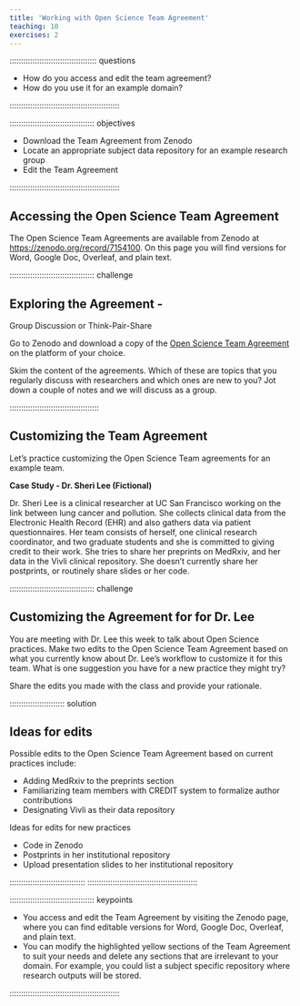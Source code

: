 ```yaml
---
title: 'Working with Open Science Team Agreement'
teaching: 10
exercises: 2
---
```


:::::::::::::::::::::::::::::::::::::: questions 

- How do you access and edit the team agreement?
- How do you use it for an example domain?

::::::::::::::::::::::::::::::::::::::::::::::::

::::::::::::::::::::::::::::::::::::: objectives

- Download the Team Agreement from Zenodo
- Locate an appropriate subject data repository for an example research group
- Edit the Team Agreement

::::::::::::::::::::::::::::::::::::::::::::::::

## Accessing the Open Science Team Agreement

The Open Science Team Agreements are available from Zenodo at https://zenodo.org/record/7154100. On this page you will find versions for Word, Google Doc, Overleaf, and plain text. 


::::::::::::::::::::::::::::::::::::: challenge 

## Exploring the Agreement - 

Group Discussion or Think-Pair-Share

Go to Zenodo and download a copy of the [Open Science Team Agreement](https://zenodo.org/record/7154100) on the platform of your choice. 

Skim the content of the agreements. Which of these are topics that you regularly discuss with researchers and which ones are new to you? Jot down a couple of notes and we will discuss as a group.

:::::::::::::::::::::::::::::::::::::::

## Customizing the Team Agreement
Let’s practice customizing the Open Science Team agreements for an example team.

**Case Study - Dr. Sheri Lee (Fictional)** 

Dr. Sheri Lee is a clinical researcher at UC San Francisco working on the link between lung cancer and pollution. She collects clinical data from the Electronic Health Record (EHR) and also gathers data via patient questionnaires. Her team consists of herself, one clinical research coordinator, and two graduate students and she is committed to giving credit to their work. She tries to share her preprints on MedRxiv, and her data in the Vivli clinical repository. She doesn’t currently share her postprints, or routinely share slides or her code.

::::::::::::::::::::::::::::::::::::: challenge 

## Customizing the Agreement for for Dr. Lee

You are meeting with Dr. Lee this week to talk about Open Science practices. Make two edits to the Open Science Team Agreement based on what you currently know about Dr. Lee’s workflow to customize it for this team. What is one suggestion you have for a new practice they might try?

Share the edits you made with the class and provide your rationale.

:::::::::::::::::::::::: solution 

## Ideas for edits 

Possible edits to the Open Science Team Agreement based on current practices include: 

- Adding MedRxiv to the preprints section
- Familiarizing team members with CREDIT system to formalize author contributions
- Designating Vivli as their data repository 

Ideas for edits for new practices

 - Code in Zenodo
 - Postprints in her institutional repository
 - Upload presentation slides to her institutional repository


:::::::::::::::::::::::::::::::::
::::::::::::::::::::::::::::::::::::::::::::::::


::::::::::::::::::::::::::::::::::::: keypoints 

- You access and edit the Team Agreement by visiting the Zenodo page, where you can find editable versions for Word, Google Doc, Overleaf, and plain text. 
- You can modify the highlighted yellow sections of the Team Agreement to suit your needs and delete any sections that are irrelevant to your domain. For example, you could list a subject specific repository where research outputs will be stored. 

::::::::::::::::::::::::::::::::::::::::::::::::

